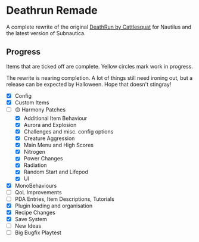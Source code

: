 # Deathrun Remade

A complete rewrite of the original [DeathRun by Cattlesquat](https://github.com/Cattlesquat/subnautica) for Nautilus
and the latest version of Subnautica.

## Progress

Items that are ticked off are complete. Yellow circles mark work in progress.

The rewrite is nearing completion. A lot of things still need ironing out,
but a release can be expected by Halloween. Hope that doesn't stingray!

- [x] Config
- [x] Custom Items
- [ ] 🟡 Harmony Patches
  - [x] Additional Item Behaviour
  - [x] Aurora and Explosion
  - [x] Challenges and misc. config options
  - [x] Creature Aggression
  - [x] Main Menu and High Scores
  - [x] Nitrogen
  - [x] Power Changes
  - [x] Radiation
  - [x] Random Start and Lifepod
  - [x] UI
- [x] MonoBehaviours
- [ ] QoL Improvements
- [ ] PDA Entries, Item Descriptions, Tutorials
- [x] Plugin loading and organisation
- [x] Recipe Changes
- [x] Save System
- [ ] New Ideas
- [ ] Big Bugfix Playtest
